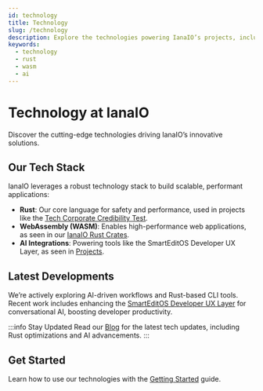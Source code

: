 ```yaml
---
id: technology
title: Technology
slug: /technology
description: Explore the technologies powering IanaIO’s projects, including Rust, WebAssembly, and AI integrations.
keywords:
  - technology
  - rust
  - wasm
  - ai
---
```


# Technology at IanaIO

Discover the cutting-edge technologies driving IanaIO’s innovative solutions.

## Our Tech Stack

IanaIO leverages a robust technology stack to build scalable, performant applications:

- **Rust**: Our core language for safety and performance, used in projects like the [Tech Corporate Credibility Test](/projects/tech-corporate-credibility-test).
- **WebAssembly (WASM)**: Enables high-performance web applications, as seen in our [IanaIO Rust Crates](/crates/ianaiorust).
- **AI Integrations**: Powering tools like the SmartEditOS Developer UX Layer, as seen in [Projects](/projects/smarteditos-developer-ux-layer).

## Latest Developments

We’re actively exploring AI-driven workflows and Rust-based CLI tools. Recent work includes enhancing the [SmartEditOS Developer UX Layer](/projects/smarteditos-developer-ux-layer) for conversational AI, boosting developer productivity.

:::info Stay Updated
Read our [Blog](/blog) for the latest tech updates, including Rust optimizations and AI advancements.
:::

## Get Started

Learn how to use our technologies with the [Getting Started](/getting-started) guide.
